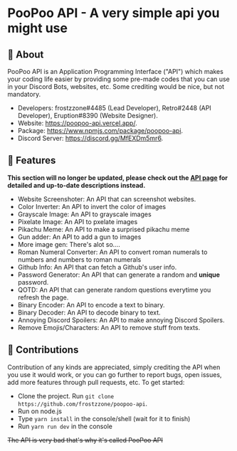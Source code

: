 # PooPoo API - A very simple api you might use

## 🚩 About
PooPoo API is an Application Programming Interface ("API") which makes your coding life easier by providing some pre-made codes that you can use in your Discord Bots, websites, etc. Some crediting would be nice, but not mandatory.
* Developers: frostzzone#4485 (Lead Developer), Retro#2448 (API Developer), Eruption#8390 (Website Designer).
* Website: https://poopoo-api.vercel.app/.
* Package: https://www.npmjs.com/package/poopoo-api.
* Discord Server: https://discord.gg/MfEXDm5mr6.

## 🔎 Features
**This section will no longer be updated, please check out the [API page](https://poopoo-api.vercel.app/api) for detailed and up-to-date descriptions instead.**
* Website Screenshoter: An API that can screenshot websites.
* Color Inverter: An API to invert the color of images
* Grayscale Image: An API to grayscale images
* Pixelate Image: An API to pxelate images
* Pikachu Meme: An API to make a surprised pikachu meme
* Gun adder: An API to add a gun to images
* More image gen: There's alot so....
* Roman Numeral Converter: An API to convert roman numerals to numbers and numbers to roman numerals
* Github Info: An API that can fetch a Github's user info.
* Password Generator: An API that can generate a random and **unique** password.
* QOTD: An API that can generate random questions everytime you refresh the page.
* Binary Encoder: An API to encode a text to binary.
* Binary Decoder: An API to decode binary to text.
* Annoying Discord Spoilers: An API to make annoying Discord Spoilers.
* Remove Emojis/Characters: An API to remove stuff from texts.

## 🔨 Contributions
Contribution of any kinds are appreciated, simply crediting the API when you use it would work, or you can go further to report bugs, open issues, add more features through pull requests, etc. To get started:
* Clone the project. Run `git clone https://github.com/frostzzone/poopoo-api`.
* Run on node.js
* Type `yarn install` in the console/shell (wait for it to finish)
* Run `yarn run dev` in the console

~~The API is very bad that's why it's called PooPoo API~~